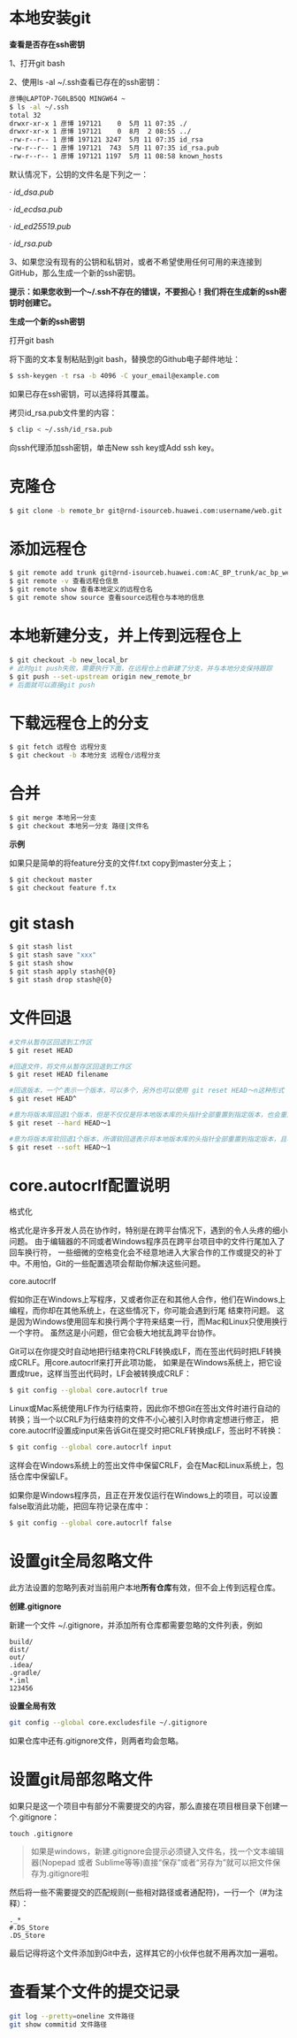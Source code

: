 # 本地安装git

**查看是否存在ssh密钥**

1、打开git bash

2、使用ls -al ~/.ssh查看已存在的ssh密钥：

```bash
彦博@LAPTOP-7G0LB5QQ MINGW64 ~
$ ls -al ~/.ssh
total 32
drwxr-xr-x 1 彦博 197121    0  5月 11 07:35 ./
drwxr-xr-x 1 彦博 197121    0  8月  2 08:55 ../
-rw-r--r-- 1 彦博 197121 3247  5月 11 07:35 id_rsa
-rw-r--r-- 1 彦博 197121  743  5月 11 07:35 id_rsa.pub
-rw-r--r-- 1 彦博 197121 1197  5月 11 08:58 known_hosts
```

默认情况下，公钥的文件名是下列之一：

·    *id_dsa.pub*

·    *id_ecdsa.pub*

·    *id_ed25519.pub*

·    *id_rsa.pub*

3、如果您没有现有的公钥和私钥对，或者不希望使用任何可用的来连接到GitHub，那么生成一个新的ssh密钥。

**提示：如果您收到一个~/.ssh不存在的错误，不要担心！我们将在生成新的ssh密钥时创建它。**

**生成一个新的ssh密钥**

打开git bash

将下面的文本复制粘贴到git bash，替换您的Github电子邮件地址：

```bash
$ ssh-keygen -t rsa -b 4096 -C your_email@example.com
```

如果已存在ssh密钥，可以选择将其覆盖。

拷贝id_rsa.pub文件里的内容：

```bash
$ clip < ~/.ssh/id_rsa.pub
```

向ssh代理添加ssh密钥，单击New ssh key或Add ssh key。

# 克隆仓

```bash
$ git clone -b remote_br git@rnd-isourceb.huawei.com:username/web.git
```

# 添加远程仓

```bash
$ git remote add trunk git@rnd-isourceb.huawei.com:AC_BP_trunk/ac_bp_web.git
$ git remote -v 查看远程仓信息
$ git remote show 查看本地定义的远程仓名
$ git remote show source 查看source远程仓与本地的信息
```

# 本地新建分支，并上传到远程仓上

```bash
$ git checkout -b new_local_br
# 此时git push失败，需要执行下面，在远程仓上也新建了分支，并与本地分支保持跟踪
$ git push --set-upstream origin new_remote_br
# 后面就可以直接git push
```

# 下载远程仓上的分支

```bash
$ git fetch 远程仓 远程分支
$ git checkout -b 本地分支 远程仓/远程分支
```

# 合并

```bash
$ git merge 本地另一分支
$ git checkout 本地另一分支 路径|文件名
```

**示例**

如果只是简单的将feature分支的文件f.txt copy到master分支上；

```bash
$ git checkout master
$ git checkout feature f.tx
```

# git stash

```bash
$ git stash list
$ git stash save "xxx"
$ git stash show
$ git stash apply stash@{0}
$ git stash drop stash@{0}
```

# 文件回退

```bash
#文件从暂存区回退到工作区
$ git reset HEAD  

#回退文件，将文件从暂存区回退到工作区
$ git reset HEAD filename   

#回退版本，一个^表示一个版本，可以多个，另外也可以使用 git reset HEAD～n这种形式
$ git reset HEAD^   

#意为将版本库回退1个版本，但是不仅仅是将本地版本库的头指针全部重置到指定版本，也会重置暂存区，并且会将工作区代码也回退到这个版本
$ git reset --hard HEAD～1

#意为将版本库软回退1个版本，所谓软回退表示将本地版本库的头指针全部重置到指定版本，且将这次提交之后的所有变更都移动到暂存区
$ git reset --soft HEAD～1 
```

# core.autocrlf配置说明

格式化

格式化是许多开发人员在协作时，特别是在跨平台情况下，遇到的令人头疼的细小问题。 由于编辑器的不同或者Windows程序员在跨平台项目中的文件行尾加入了回车换行符， 一些细微的空格变化会不经意地进入大家合作的工作或提交的补丁中。不用怕，Git的一些配置选项会帮助你解决这些问题。

core.autocrlf

假如你正在Windows上写程序，又或者你正在和其他人合作，他们在Windows上编程，而你却在其他系统上，在这些情况下，你可能会遇到行尾 结束符问题。 这是因为Windows使用回车和换行两个字符来结束一行，而Mac和Linux只使用换行一个字符。 虽然这是小问题，但它会极大地扰乱跨平台协作。

Git可以在你提交时自动地把行结束符CRLF转换成LF，而在签出代码时把LF转换成CRLF。用core.autocrlf来打开此项功能， 如果是在Windows系统上，把它设置成true，这样当签出代码时，LF会被转换成CRLF：

```bash
$ git config --global core.autocrlf true
```

Linux或Mac系统使用LF作为行结束符，因此你不想Git在签出文件时进行自动的转换；当一个以CRLF为行结束符的文件不小心被引入时你肯定想进行修正， 把core.autocrlf设置成input来告诉Git在提交时把CRLF转换成LF，签出时不转换：

```bash
$ git config --global core.autocrlf input
```

这样会在Windows系统上的签出文件中保留CRLF，会在Mac和Linux系统上，包括仓库中保留LF。

如果你是Windows程序员，且正在开发仅运行在Windows上的项目，可以设置false取消此功能，把回车符记录在库中：

```bash
$ git config --global core.autocrlf false
```

# 设置git全局忽略文件

此方法设置的忽略列表对当前用户本地**所有仓库**有效，但不会上传到远程仓库。

**创建.gitignore**

新建一个文件 ~/.gitignore，并添加所有仓库都需要忽略的文件列表，例如

```gitignore
build/
dist/
out/
.idea/
.gradle/
*.iml
123456
```

**设置全局有效**

```bash
git config --global core.excludesfile ~/.gitignore
```

如果仓库中还有.gitignore文件，则两者均会忽略。

# 设置git局部忽略文件

如果只是这一个项目中有部分不需要提交的内容，那么直接在项目根目录下创建一个.gitignore：

```
touch .gitignore
```

> 如果是windows，新建.gitignore会提示必须键入文件名，找一个文本编辑器(Nopepad 或者 Sublime等等)直接“保存”或者“另存为”就可以把文件保存为.gitignore啦

然后将一些不需要提交的匹配规则(一些相对路径或者通配符)，一行一个（#为注释）：

```
._*
#.DS_Store
.DS_Store
```

最后记得将这个文件添加到Git中去，这样其它的小伙伴也就不用再次加一遍啦。

# 查看某个文件的提交记录

```bash
git log --pretty=oneline 文件路径
git show commitid 文件路径
```


